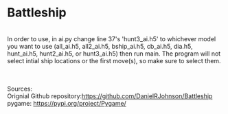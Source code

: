 # Battleship
<br>
In order to use, in ai.py change line 37's 'hunt3_ai.h5' to whichever model you want to use (all_ai.h5, all2_ai.h5, bship_ai.h5, cb_ai.h5, dia.h5, hunt_ai.h5, hunt2_ai.h5, or hunt3_ai.h5) then run main. The program will not select intial ship locations or the first move(s), so make sure to select them.

<br><br>Sources:
<br>Orignial Github repository:https://github.com/DanielRJohnson/Battleship
<br>pygame: https://pypi.org/project/Pygame/
